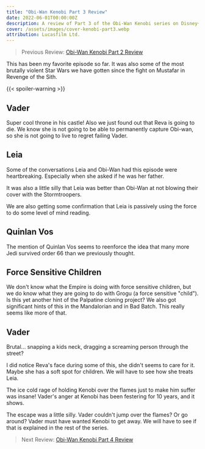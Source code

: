 ```yaml
---
title: "Obi-Wan Kenobi Part 3 Review"
date: 2022-06-01T00:00:00Z
description: A review of Part 3 of the Obi-Wan Kenobi series on Disney+.
cover: /assets/images/cover-kenobi-part3.webp
attribution: Lucasfilm Ltd.
---
```


> Previous Review: [Obi-Wan Kenobi Part 2 Review](/reviews/obi-wan-kenobi-part2/)

This has been my favorite episode so far. It was also some of the most brutally violent Star Wars we have gotten since the fight on Mustafar in Revenge of the Sith.

{{< spoiler-warning >}}

## Vader
Super cool throne in his castle! Also we just found out that Reva is going to die. We know she is not going to be able to permanently capture Obi-wan, so she is not going to live to regret failing Vader.

## Leia
Some of the conversations Leia and Obi-Wan had this episode were heartbreaking. Especially when she asked if he was her father.

It was also a little silly that Leia was better than Obi-Wan at not blowing their cover with the Stormtroopers.

We are also getting some confirmation that Leia is passively using the force to do some level of mind reading.

## Quinlan Vos
The mention of Quinlan Vos seems to reenforce the idea that many more Jedi survived order 66 than we previously thought.

## Force Sensitive Children
We don't know what the Empire is doing with force sensitive children, but we do know what they are going to do with Grogu (a force sensitive "child"). Is this yet another hint of the Palpatine cloning project? We also got significant hints of this in the Mandalorian and in Bad Batch. This really seems like more of that.

## Vader
Brutal... snapping a kids neck, dragging a screaming person through the street?

I did notice Reva's face during some of this, she didn't seems to care for it. Maybe she has a soft spot for children. We will have to see how she treats Leia.

The ice cold rage of holding Kenobi over the flames just to make him suffer was insane! Vader's anger at Kenobi has been festering for 10 years, and it shows.

The escape was a little silly. Vader couldn't jump over the flames? Or go around? Vader must have wanted Kenobi to get away. We will have to see if that is explained in the rest of the series.

> Next Review: [Obi-Wan Kenobi Part 4 Review](/reviews/obi-wan-kenobi-part4/)
